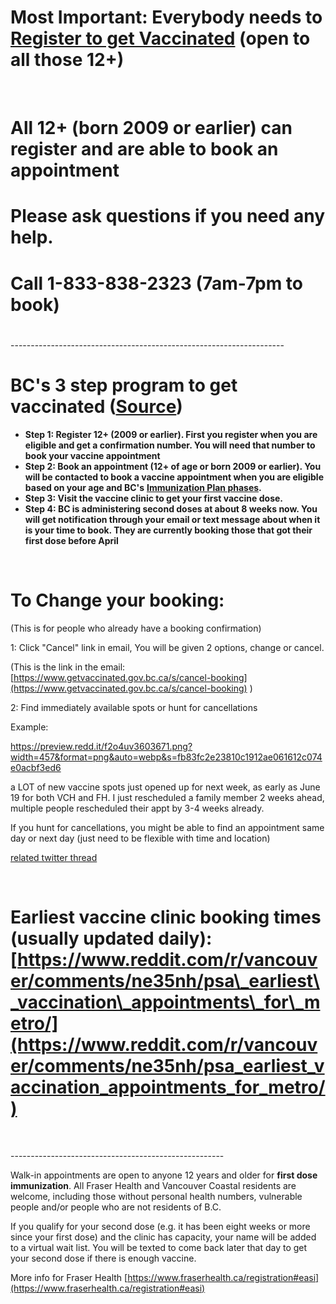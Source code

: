 # Most Important: Everybody needs to [Register to get Vaccinated](https://www.getvaccinated.gov.bc.ca/s/) (open to all those 12+)

&#x200B;

# All 12+ (born 2009 or earlier) can register and are able to book an appointment

# Please ask questions if you need any help.

# Call 1-833-838-2323 (7am-7pm to book)

# 

\--------------------------------------------------------------------

# BC's 3 step program to get vaccinated ([Source](https://www2.gov.bc.ca/getvaccinated.html))

* **Step 1: Register 12+ (2009 or earlier). First you register when you are eligible and get a confirmation number. You will need that number to book your vaccine appointment**
* **Step 2: Book an appointment (12+ of age or born 2009 or earlier). You will be contacted to book a vaccine appointment when you are eligible based on your age and BC's** [**Immunization Plan phases**](https://www2.gov.bc.ca/gov/content/covid-19/vaccine/plan#general-population)**.** 
* **Step 3: Visit the vaccine clinic to get your first vaccine dose.**
* **Step 4: BC is administering second doses at about 8 weeks now.  You will get notification through your email or text message about when it is your time to book.  They are currently booking those that got their first dose before April**

&#x200B;

# To Change your booking:

(This is for people who already have a booking confirmation)

1: Click "Cancel" link in email, You will be given 2 options, change or cancel.

(This is the link in the email: [https://www.getvaccinated.gov.bc.ca/s/cancel-booking](https://www.getvaccinated.gov.bc.ca/s/cancel-booking) )

2: Find immediately available spots or hunt for cancellations

Example:

https://preview.redd.it/f2o4uv3603671.png?width=457&format=png&auto=webp&s=fb83fc2e23810c1912ae061612c074e0acbf3ed6

a LOT of new vaccine spots just opened up for next week, as early as June 19 for both VCH and FH. I just rescheduled a family member 2 weeks ahead, multiple people rescheduled their appt by 3-4 weeks already.

If you hunt for cancellations, you might be able to find an appointment same day or next day (just need to be flexible with time and location)

[related twitter thread](https://twitter.com/DrBirinderSingh/status/1405298035077181441)

&#x200B;

# Earliest vaccine clinic booking times (usually updated daily): [https://www.reddit.com/r/vancouver/comments/ne35nh/psa\_earliest\_vaccination\_appointments\_for\_metro/](https://www.reddit.com/r/vancouver/comments/ne35nh/psa_earliest_vaccination_appointments_for_metro/)

&#x200B;

 \-----------------------------------------------------

Walk-in appointments are open to anyone 12 years and older for **first dose immunization**. All Fraser Health and Vancouver Coastal residents are welcome, including those without personal health numbers, vulnerable people and/or people who are not residents of B.C.  

If you qualify for your second dose (e.g. it has been eight weeks or more since your first dose) and the clinic has capacity, your name will be added to a virtual wait list. You will be texted to come back later that day to get your second dose if there is enough vaccine.

More info for Fraser Health [https://www.fraserhealth.ca/registration#easi](https://www.fraserhealth.ca/registration#easi)